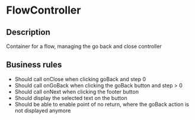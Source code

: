 # FlowController

## Description

Container for a flow, managing the go back and close controller

## Business rules

- Should call onClose when clicking goBack and step 0
- Should call onGoBack when clicking the goBack button and step > 0
- Should call onNext when clicking the footer button
- Should display the selected text on the button
- Should be able to enable point of no return, where the goBack action is not displayed anymore
